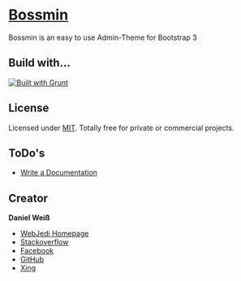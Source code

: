 # [Bossmin](http://webjedi.de/bossmin-demo/)

Bossmin is an easy to use Admin-Theme for Bootstrap 3

## Build with...

[![Built with Grunt](https://cdn.gruntjs.com/builtwith.png)](http://gruntjs.com/)

## License

Licensed under [MIT](). Totally free for private or commercial projects.

## ToDo's

- [Write a Documentation](#documentation)

## Creator

**Daniel Weiß**

- [WebJedi Homepage](http://webjedi.de)
- [Stackoverflow](https://stackoverflow.com/users/4165935/daniel-wei%C3%9F)
- [Facebook](https://www.facebook.com/WebJedi.de)
- [GitHub](https://github.com/WebJedi-DE)
- [Xing](https://www.xing.com/profile/Daniel_Weiss48)